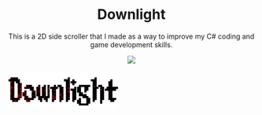 <h1 align="center">Downlight</h1>

<div style="text-align: center">This is a 2D side scroller that I made as a way to improve my C# coding and game development skills.</div> 

<p align="center">
  <img src="Downlight/Downlight/Pictures/Downlight_Title25.png">
</p>

![Game Title.](DownLight/Pictures/Downlight_Title25.png)
